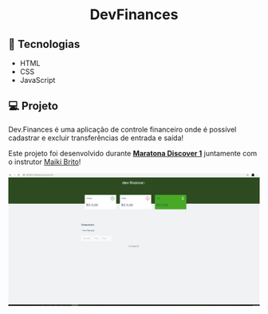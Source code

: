 <h1 style="text-align: center;" >DevFinances</h1>

<h2>🚀 Tecnologias</h2>
<ul>
    <li>HTML</li>
    <li>CSS</li>
    <li>JavaScript</li>
</ul>

<h2>💻 Projeto</h2>
<p>Dev.Finances é uma aplicação de controle financeiro onde é possível cadastrar e excluir transferências de entrada e saída!</p>
<p>Este projeto foi desenvolvido durante <strong><a href="https://github.com/rocketseat-education/maratona-discover-01">Maratona Discover 1</a></strong> juntamente com o instrutor <a href="https://github.com/maykbrito">Maiki Brito</a>!</p>

<img src="./readmeGif/Exemplificação.gif" alt="Exemplificação do projeto!">
